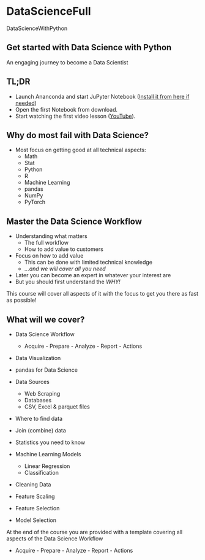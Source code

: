 # DataScienceFull
 DataScienceWithPython

## Get started with Data Science with Python
An engaging journey to become a Data Scientist

## TL;DR

- Launch Ananconda and start JuPyter Notebook ([Install it from here if needed](https://www.anaconda.com/products/individual))
- Open the first Notebook from download.
- Start watching the first video lesson ([YouTube](https://localhost)).

## Why do most fail with Data Science?
- Most focus on getting good at all technical aspects:
  - Math
  - Stat
  - Python
  - R
  - Machine Learning
  - pandas
  - NumPy
  - PyTorch


## Master the Data Science Workflow

- Understanding what matters
  - The full workflow
  - How to add value to customers
- Focus on how to add value
  - This can be done with limited technical knowledge
  - *...and we will cover all you need*
- Later you can become an expert in whatever your interest are
- But you should first understand the *WHY!*

This course will cover all aspects of it with the focus to get you there as fast as possible!

## What will we cover?
- Data Science Workflow
  - Acquire - Prepare - Analyze - Report - Actions
- Data Visualization
- pandas for Data Science
- Data Sources
  - Web Scraping
  - Databases
  - CSV, Excel & parquet files
- Where to find data
- Join (combine) data
- Statistics you need to know
- Machine Learning Models
  - Linear Regression
  - Classification
 
- Cleaning Data
- Feature Scaling
- Feature Selection
- Model Selection

At the end of the course you are provided with a template covering all aspects of the Data Science Workflow
- Acquire - Prepare - Analyze - Report - Actions
